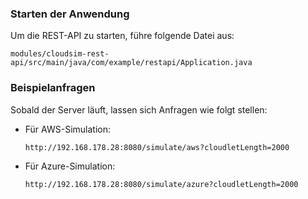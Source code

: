 ### Starten der Anwendung

Um die REST-API zu starten, führe folgende Datei aus:

```
modules/cloudsim-rest-api/src/main/java/com/example/restapi/Application.java
```

### Beispielanfragen

Sobald der Server läuft, lassen sich Anfragen wie folgt stellen:

- Für AWS-Simulation:
  ```
  http://192.168.178.28:8080/simulate/aws?cloudletLength=2000
  ```
- Für Azure-Simulation:
  ```
  http://192.168.178.28:8080/simulate/azure?cloudletLength=2000
  ```

